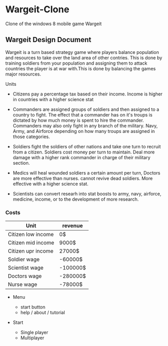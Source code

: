 # Wargeit-Clone
Clone of the windows 8 mobile game Wargeit


## Wargeit Design Document

Wargeit is a turn based strategy game where players balance population and resources to take over the land area of other contries. This is done by training soldiers from your population and assigning them to attack countries the player is at war with.This is done by balancing the games major resources.

Units
  - Citizens pay a percentage tax based on their income. Income is higher in countries with a higher science stat
  
  - Commanders are assigned groups of soldiers and then assigned to a country to fight. The effect that a commander has on it's troups is dictated by how much money is spent to hire the commander. Commanders may also only fight in any branch of the military. Navy, Army, and Airforce depending on how many troups are assigned in those categories.

  - Soldiers fight the soldiers of other nations and take one turn to recruit from a citizen. Soldiers cost money per turn to maintain. Deal more damage with a higher rank commander in charge of their military section. 

  - Medics will heal wounded soldiers a certain amount per turn, Doctors are more effective than nurses. cannot revive dead soldiers. More effective with a higher science stat.

  - Scientists can convert researh into stat boosts to army, navy, airforce, medicine, income, or to the development of more research.

### Costs

|Unit              | revenue  |
|------------------|----------|
|Citizen low income| 0$       |
|Citizen mid income| 9000$    |
|Citizen upr income| 27000$   |
|Soldier wage      | -60000$  |
|Scientist wage    | -100000$ |
|Doctors wage      | -280000$ |
|Nurse wage        | -78000$  |

- Menu
  - start button
  - help / about / tutorial

- Start
  - Single player
  - Multiplayer 
